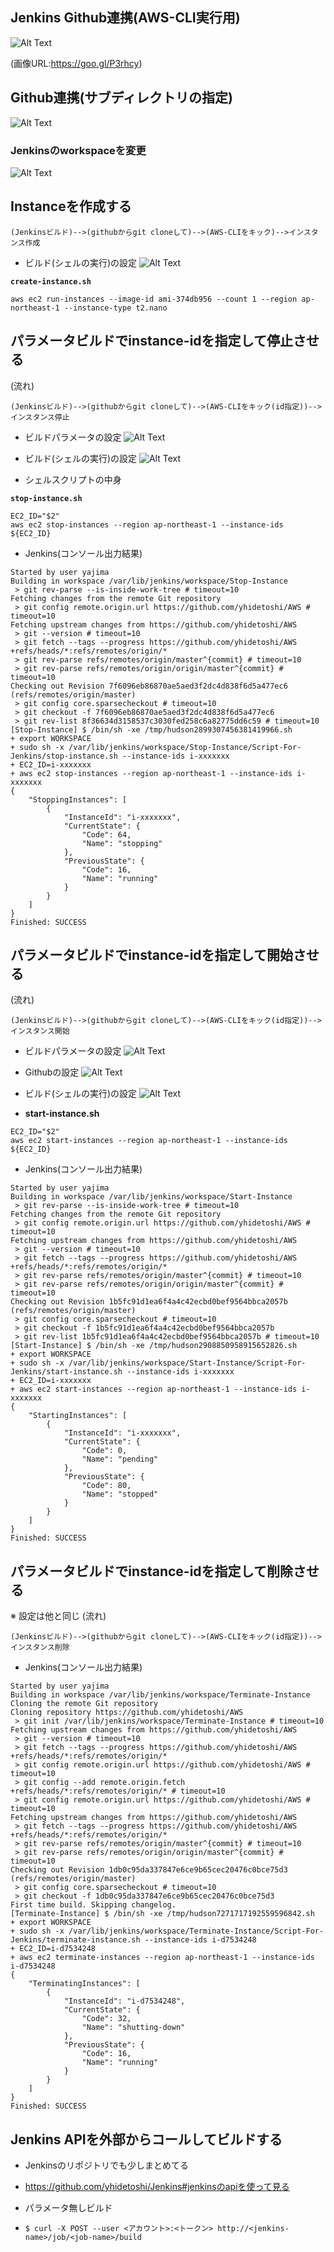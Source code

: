 ## Jenkins Github連携(AWS-CLI実行用)

![Alt Text](https://github.com/yhidetoshi/Pictures/raw/master/aws/github-jenkins-icon.png)

(画像URL:https://goo.gl/P3rhcy)

## Github連携(サブディレクトリの指定)

![Alt Text](https://github.com/yhidetoshi/Pictures/raw/master/aws/Jenkins-Github-config-pic.png)

### Jenkinsのworkspaceを変更

![Alt Text](https://github.com/yhidetoshi/Pictures/raw/master/aws/Jenkins-change-workspace.png)



## Instanceを作成する
```
(Jenkinsビルド)-->(githubからgit cloneして)-->(AWS-CLIをキック)-->インスタンス作成
```
- ビルド(シェルの実行)の設定
![Alt Text](https://github.com/yhidetoshi/Pictures/raw/master/aws/Jenkins-change-workspace.png)

**`create-instance.sh`**
```
aws ec2 run-instances --image-id ami-374db956 --count 1 --region ap-northeast-1 --instance-type t2.nano
```


## パラメータビルドでinstance-idを指定して停止させる
(流れ)
```
(Jenkinsビルド)-->(githubからgit cloneして)-->(AWS-CLIをキック(id指定))-->インスタンス停止
```
- ビルドパラメータの設定
![Alt Text](https://github.com/yhidetoshi/Pictures/raw/master/aws/aws-jenkins-buildparameter.png)

- ビルド(シェルの実行)の設定
![Alt Text](https://github.com/yhidetoshi/Pictures/raw/master/aws/aws-jenkins-stop-build.png)

- シェルスクリプトの中身

**`stop-instance.sh`**
```
EC2_ID="$2"
aws ec2 stop-instances --region ap-northeast-1 --instance-ids ${EC2_ID}
```

- Jenkins(コンソール出力結果)
```
Started by user yajima
Building in workspace /var/lib/jenkins/workspace/Stop-Instance
 > git rev-parse --is-inside-work-tree # timeout=10
Fetching changes from the remote Git repository
 > git config remote.origin.url https://github.com/yhidetoshi/AWS # timeout=10
Fetching upstream changes from https://github.com/yhidetoshi/AWS
 > git --version # timeout=10
 > git fetch --tags --progress https://github.com/yhidetoshi/AWS +refs/heads/*:refs/remotes/origin/*
 > git rev-parse refs/remotes/origin/master^{commit} # timeout=10
 > git rev-parse refs/remotes/origin/origin/master^{commit} # timeout=10
Checking out Revision 7f6096eb86870ae5aed3f2dc4d838f6d5a477ec6 (refs/remotes/origin/master)
 > git config core.sparsecheckout # timeout=10
 > git checkout -f 7f6096eb86870ae5aed3f2dc4d838f6d5a477ec6
 > git rev-list 8f36634d3158537c3030fed258c6a82775dd6c59 # timeout=10
[Stop-Instance] $ /bin/sh -xe /tmp/hudson2899307456381419966.sh
+ export WORKSPACE
+ sudo sh -x /var/lib/jenkins/workspace/Stop-Instance/Script-For-Jenkins/stop-instance.sh --instance-ids i-xxxxxxx
+ EC2_ID=i-xxxxxxx
+ aws ec2 stop-instances --region ap-northeast-1 --instance-ids i-xxxxxxx
{
    "StoppingInstances": [
        {
            "InstanceId": "i-xxxxxxx",
            "CurrentState": {
                "Code": 64,
                "Name": "stopping"
            },
            "PreviousState": {
                "Code": 16,
                "Name": "running"
            }
        }
    ]
}
Finished: SUCCESS
```

## パラメータビルドでinstance-idを指定して開始させる

(流れ)
```
(Jenkinsビルド)-->(githubからgit cloneして)-->(AWS-CLIをキック(id指定))-->インスタンス開始
```

- ビルドパラメータの設定
![Alt Text](https://github.com/yhidetoshi/Pictures/raw/master/aws/aws-jenkins-buildparameter.png)

- Githubの設定
![Alt Text](https://github.com/yhidetoshi/Pictures/raw/master/aws/jenkins-start-cli.png)

- ビルド(シェルの実行)の設定
![Alt Text](https://github.com/yhidetoshi/Pictures/raw/master/aws/jenkins-start-build.png)

- **start-instance.sh**

```
EC2_ID="$2"
aws ec2 start-instances --region ap-northeast-1 --instance-ids ${EC2_ID}
```


- Jenkins(コンソール出力結果)
```
Started by user yajima
Building in workspace /var/lib/jenkins/workspace/Start-Instance
 > git rev-parse --is-inside-work-tree # timeout=10
Fetching changes from the remote Git repository
 > git config remote.origin.url https://github.com/yhidetoshi/AWS # timeout=10
Fetching upstream changes from https://github.com/yhidetoshi/AWS
 > git --version # timeout=10
 > git fetch --tags --progress https://github.com/yhidetoshi/AWS +refs/heads/*:refs/remotes/origin/*
 > git rev-parse refs/remotes/origin/master^{commit} # timeout=10
 > git rev-parse refs/remotes/origin/origin/master^{commit} # timeout=10
Checking out Revision 1b5fc91d1ea6f4a4c42ecbd0bef9564bbca2057b (refs/remotes/origin/master)
 > git config core.sparsecheckout # timeout=10
 > git checkout -f 1b5fc91d1ea6f4a4c42ecbd0bef9564bbca2057b
 > git rev-list 1b5fc91d1ea6f4a4c42ecbd0bef9564bbca2057b # timeout=10
[Start-Instance] $ /bin/sh -xe /tmp/hudson2908850958915652826.sh
+ export WORKSPACE
+ sudo sh -x /var/lib/jenkins/workspace/Start-Instance/Script-For-Jenkins/start-instance.sh --instance-ids i-xxxxxxx
+ EC2_ID=i-xxxxxxx
+ aws ec2 start-instances --region ap-northeast-1 --instance-ids i-xxxxxxx
{
    "StartingInstances": [
        {
            "InstanceId": "i-xxxxxxx",
            "CurrentState": {
                "Code": 0,
                "Name": "pending"
            },
            "PreviousState": {
                "Code": 80,
                "Name": "stopped"
            }
        }
    ]
}
Finished: SUCCESS
```

## パラメータビルドでinstance-idを指定して削除させる
※ 設定は他と同じ
(流れ)
```
(Jenkinsビルド)-->(githubからgit cloneして)-->(AWS-CLIをキック(id指定))-->インスタンス削除
```

- Jenkins(コンソール出力結果)
```
Started by user yajima
Building in workspace /var/lib/jenkins/workspace/Terminate-Instance
Cloning the remote Git repository
Cloning repository https://github.com/yhidetoshi/AWS
 > git init /var/lib/jenkins/workspace/Terminate-Instance # timeout=10
Fetching upstream changes from https://github.com/yhidetoshi/AWS
 > git --version # timeout=10
 > git fetch --tags --progress https://github.com/yhidetoshi/AWS +refs/heads/*:refs/remotes/origin/*
 > git config remote.origin.url https://github.com/yhidetoshi/AWS # timeout=10
 > git config --add remote.origin.fetch +refs/heads/*:refs/remotes/origin/* # timeout=10
 > git config remote.origin.url https://github.com/yhidetoshi/AWS # timeout=10
Fetching upstream changes from https://github.com/yhidetoshi/AWS
 > git fetch --tags --progress https://github.com/yhidetoshi/AWS +refs/heads/*:refs/remotes/origin/*
 > git rev-parse refs/remotes/origin/master^{commit} # timeout=10
 > git rev-parse refs/remotes/origin/origin/master^{commit} # timeout=10
Checking out Revision 1db0c95da337847e6ce9b65cec20476c0bce75d3 (refs/remotes/origin/master)
 > git config core.sparsecheckout # timeout=10
 > git checkout -f 1db0c95da337847e6ce9b65cec20476c0bce75d3
First time build. Skipping changelog.
[Terminate-Instance] $ /bin/sh -xe /tmp/hudson7271717192559596842.sh
+ export WORKSPACE
+ sudo sh -x /var/lib/jenkins/workspace/Terminate-Instance/Script-For-Jenkins/terminate-instance.sh --instance-ids i-d7534248
+ EC2_ID=i-d7534248
+ aws ec2 terminate-instances --region ap-northeast-1 --instance-ids i-d7534248
{
    "TerminatingInstances": [
        {
            "InstanceId": "i-d7534248",
            "CurrentState": {
                "Code": 32,
                "Name": "shutting-down"
            },
            "PreviousState": {
                "Code": 16,
                "Name": "running"
            }
        }
    ]
}
Finished: SUCCESS
```

## Jenkins APIを外部からコールしてビルドする
-  Jenkinsのリポジトリでも少しまとめてる
  - https://github.com/yhidetoshi/Jenkins#jenkinsのapiを使って見る

- パラメータ無しビルド
 - `$ curl -X POST --user <アカウント>:<トークン> http://<jenkins-name>/job/<job-name>/build`

